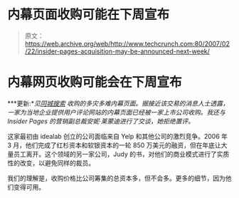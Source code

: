# 内幕页面收购可能在下周宣布

> 原文：<https://web.archive.org/web/http://www.techcrunch.com:80/2007/02/22/insider-pages-acquisition-may-be-announced-next-week/>

# 内幕网页收购可能会在下周宣布

***更新:**见[同城搜索](https://web.archive.org/web/20220816012148/http://www.beta.techcrunch.com/2007/03/01/troubled-insider-pages-acquired-by-citysearch/) 收购的多灾多难内幕页面。据接近该交易的消息人士透露，一家为当地企业提供用户评论网站的内幕页面已经被一家上市公司收购。我还与 Insider Pages 的营销副总裁安妮·莱蒙迪进行了交谈，她拒绝置评。*

这家最初由 idealab 创立的公司面临来自 Yelp 和其他公司的激烈竞争。2006 年 3 月，他们完成了红杉资本和软银资本的一轮 850 万美元的融资，但在年底让大量员工离开。这个领域的另一家公司，Judy 的书，对他们的商业模式进行了实质性的改变，以避免同样的裁员。

我们的理解是，收购价格比公司筹集的总资本多，但不会多。更多的细节，因为他们变得可用。